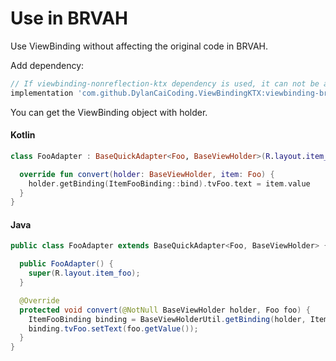 # Use in BRVAH

Use ViewBinding without affecting the original code in BRVAH.

Add dependency:

```groovy
// If viewbinding-nonreflection-ktx dependency is used, it can not be added
implementation 'com.github.DylanCaiCoding.ViewBindingKTX:viewbinding-brvah:2.1.0'
```

You can get the ViewBinding object with holder.

<!-- tabs:start -->

#### **Kotlin**

```kotlin
class FooAdapter : BaseQuickAdapter<Foo, BaseViewHolder>(R.layout.item_foo) {

  override fun convert(holder: BaseViewHolder, item: Foo) {
    holder.getBinding(ItemFooBinding::bind).tvFoo.text = item.value
  }
}
```

#### **Java**

```java
public class FooAdapter extends BaseQuickAdapter<Foo, BaseViewHolder> {

  public FooAdapter() {
    super(R.layout.item_foo);
  }

  @Override
  protected void convert(@NotNull BaseViewHolder holder, Foo foo) {
    ItemFooBinding binding = BaseViewHolderUtil.getBinding(holder, ItemFooBinding::bind);
    binding.tvFoo.setText(foo.getValue());
  }
}
```

<!-- tabs:end -->
